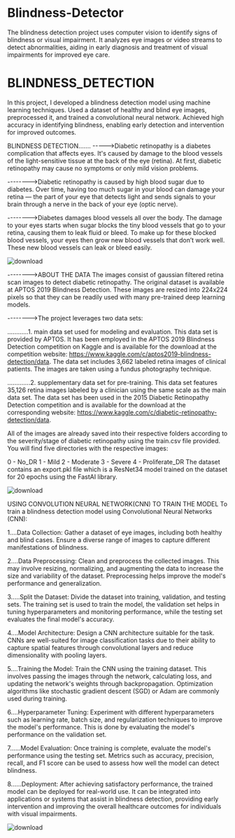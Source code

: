 # Blindness-Detector
The blindness detection project uses computer vision to identify signs of blindness or visual impairment. It analyzes eye images or video streams to detect abnormalities, aiding in early diagnosis and treatment of visual impairments for improved eye care.

# BLINDNESS_DETECTION
 In this project, I developed a blindness detection model using machine learning techniques. Used a dataset of healthy and blind eye images, preprocessed it, and trained a convolutional neural network. Achieved high accuracy in identifying blindness, enabling early detection and intervention for improved outcomes.


BLINDNESS DETECTION.......
----->Diabetic retinopathy is a diabetes complication that affects eyes. It's caused by damage to the blood vessels of the light-sensitive tissue at the back of the eye (retina). At first, diabetic retinopathy may cause no symptoms or only mild vision problems.

-------->Diabetic retinopathy is caused by high blood sugar due to diabetes. Over time, having too much sugar in your blood can damage your retina — the part of your eye that detects light and sends signals to your brain through a nerve in the back of your eye (optic nerve).

-------->Diabetes damages blood vessels all over the body. The damage to your eyes starts when sugar blocks the tiny blood vessels that go to your retina, causing them to leak fluid or bleed. To make up for these blocked blood vessels, your eyes then grow new blood vessels that don’t work well. These new blood vessels can leak or bleed easily.

![download](https://github.com/06RAVI06/BLINDNESS_DETECTION/assets/107626246/68e7e624-1e50-4422-8495-453887da13d3)



-------->ABOUT THE DATA
The images consist of gaussian filtered retina scan images to detect diabetic retinopathy. The original dataset is available at APTOS 2019 Blindness Detection. These images are resized into 224x224 pixels so that they can be readily used with many pre-trained deep learning models.

-------->The project leverages two data sets:

............1. main data set used for modeling and evaluation. This data set is provided by APTOS. It has been employed in the APTOS 2019 Blindness Detection competition on Kaggle and is available for the download at the competition website: https://www.kaggle.com/c/aptos2019-blindness-detection/data. The data set includes 3,662 labeled retina images of clinical patients. The images are taken using a fundus photography technique.

.............2. supplementary data set for pre-training. This data set features 35,126 retina images labeled by a clinician using the same scale as the main data set. The data set has been used in the 2015 Diabetic Retinopathy Detection competition and is available for the download at the corresponding website: https://www.kaggle.com/c/diabetic-retinopathy-detection/data.

All of the images are already saved into their respective folders according to the severity/stage of diabetic retinopathy using the train.csv file provided. You will find five directories with the respective images:

0 - No_DR
1 - Mild
2 - Moderate
3 - Severe
4 - Proliferate_DR
The dataset contains an export.pkl file which is a ResNet34 model trained on the dataset for 20 epochs using the FastAI library.

![download](https://github.com/06RAVI06/BLINDNESS_DETECTION/assets/107626246/e2b7fba1-0bac-4c64-9cd2-2d85b95aa67c)



USING CONVOLUTION NEURAL NETWORK(CNN) TO TRAIN THE MODEL
To train a blindness detection model using Convolutional Neural Networks (CNN):

1....Data Collection: Gather a dataset of eye images, including both healthy and blind cases. Ensure a diverse range of images to capture different manifestations of blindness.

2....Data Preprocessing: Clean and preprocess the collected images. This may involve resizing, normalizing, and augmenting the data to increase the size and variability of the dataset. Preprocessing helps improve the model's performance and generalization.

3.....Split the Dataset: Divide the dataset into training, validation, and testing sets. The training set is used to train the model, the validation set helps in tuning hyperparameters and monitoring performance, while the testing set evaluates the final model's accuracy.

4....Model Architecture: Design a CNN architecture suitable for the task. CNNs are well-suited for image classification tasks due to their ability to capture spatial features through convolutional layers and reduce dimensionality with pooling layers.

5....Training the Model: Train the CNN using the training dataset. This involves passing the images through the network, calculating loss, and updating the network's weights through backpropagation. Optimization algorithms like stochastic gradient descent (SGD) or Adam are commonly used during training.

6....Hyperparameter Tuning: Experiment with different hyperparameters such as learning rate, batch size, and regularization techniques to improve the model's performance. This is done by evaluating the model's performance on the validation set.

7......Model Evaluation: Once training is complete, evaluate the model's performance using the testing set. Metrics such as accuracy, precision, recall, and F1 score can be used to assess how well the model can detect blindness.

8......Deployment: After achieving satisfactory performance, the trained model can be deployed for real-world use. It can be integrated into applications or systems that assist in blindness detection, providing early intervention and improving the overall healthcare outcomes for individuals with visual impairments.

![download](https://github.com/06RAVI06/BLINDNESS_DETECTION/assets/107626246/610dcb2f-13da-4b75-af64-57cac4102f97)

